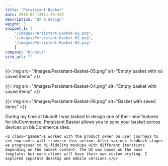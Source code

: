 ```yaml
---
title: "Persistant Basket"
date: 2018-02-13T11:39:29Z
description: "UX & design"
weight: 3
snippet_1: [
    "/images/Persistent-Basket-01.png",
    "/images/Persistent-Basket-02.png",
    "/images/Persistent-Basket-03.png"
    ]
company: "blubolt"
site_url: ""
---
```


{{< img src="/images/Persistent-Basket-05.png" alt="Empty basket with no saved items" >}}

{{< img src="/images/Persistent-Basket-04.png" alt="Empty basket with saved items" >}}

{{< img src="/images/Persistent-Basket-06.png" alt="Basket with saved items" >}}

<div class="col-3-small mr-a ml-a">
    <p class="gamma">During my time at blubolt I was tasked to design one of their new features for bluCommerce. Persistant Basket allows you to sync your basket across devices on bluCommerce sites.</p>

    <p class="gamma">I worked with the product owner on user journeys to see how users will traverse this action. After various feedback stages we progressed to hi-fidelity mockups with different iterations depending on the basket content. The UI was based on the base templates but each client will have their own custom styling. I explored separate desktop and mobile versions.</p>
</div>
